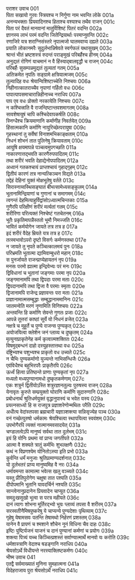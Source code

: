 पराशर उवाच	001  
पिता सखायो गुरवः स्त्रियश्च न निर्गुणा नाम भवन्ति लोके	001a  
अनन्यभक्ताः प्रियवादिनश्च हिताश्च वश्याश्च तथैव राजन्	001c  
पिता परं दैवतं मानवानां मातुर्विशिष्टं पितरं वदन्ति	002a  
ज्ञानस्य लाभं परमं वदन्ति जितेन्द्रियार्थाः परमाप्नुवन्ति	002c  
रणाजिरे यत्र शराग्निसंस्तरे नृपात्मजो घातमवाप्य दह्यते	003a  
प्रयाति लोकानमरैः सुदुर्लभान्निषेवते स्वर्गफलं यथासुखम्	003c  
श्रान्तं भीतं भ्रष्टशस्त्रं रुदन्तं पराङ्मुखं परिबर्हैश्च हीनम्	004a  
अनुद्यतं रोगिणं याचमानं न वै हिंस्याद्बालवृद्धौ च राजन्	004c  
परिबर्हैः सुसम्पन्नमुद्यतं तुल्यतां गतम्	005a  
अतिक्रमेत नृपतिः सङ्ग्रामे क्षत्रियात्मजम्	005c  
तुल्यादिह वधः श्रेयान्विशिष्टाच्चेति निश्चयः	006a  
निहीनात्कातराच्चैव नृपाणां गर्हितो वधः	006c  
पापात्पापसमाचारान्निहीनाच्च नराधिप	007a  
पाप एव वधः प्रोक्तो नरकायेति निश्चयः	007c  
न कश्चित्त्राति वै राजन्दिष्टान्तवशमागतम्	008a  
सावशेषायुषं चापि कश्चिदेवापकर्षति	008c  
स्निग्धैश्च क्रियमाणानि कर्माणीह निवर्तयेत्	009a  
हिंसात्मकानि कर्माणि नायुरिच्छेत्परायुषा	009c  
गृहस्थानां तु सर्वेषां विनाशमभिकाङ्क्षताम्	010a  
निधनं शोभनं तात पुलिनेषु क्रियावताम्	010c  
आयुषि क्षयमापन्ने पञ्चत्वमुपगच्छति	011a  
नाकारणात्तद्भवति कारणैरुपपादितम्	011c  
तथा शरीरं भवति देहाद्येनोपपादितम्	012a  
अध्वानं गतकश्चायं प्राप्तश्चायं गृहाद्गृहम्	012c  
द्वितीयं कारणं तत्र नान्यत्किञ्चन विद्यते	013a  
तद्देहं देहिनां युक्तं मोक्षभूतेषु वर्तते	013c  
सिरास्नाय्वस्थिसङ्घातं बीभत्सामेध्यसङ्कुलम्	014a  
भूतानामिन्द्रियाणां च गुणानां च समागमम्	014c  
त्वगन्तं देहमित्याहुर्विद्वांसोऽध्यात्मचिन्तकाः	015a  
गुणैरपि परिक्षीणं शरीरं मर्त्यतां गतम्	015c  
शरीरिणा परित्यक्तं निश्चेष्टं गतचेतनम्	016a  
भूतैः प्रकृतिमापन्नैस्ततो भूमौ निमज्जति	016c  
भावितं कर्मयोगेन जायते तत्र तत्र ह	017a  
इदं शरीरं वैदेह म्रियते यत्र तत्र ह	017c  
तत्स्वभावोऽपरो दृष्टो विसर्गः कर्मणस्तथा	017e   
न जायते तु नृपते कञ्चित्कालमयं पुनः	018a  
परिभ्रमति भूतात्मा द्यामिवाम्बुधरो महान्	018c  
स पुनर्जायते राजन्प्राप्येहायतनं नृप	019a  
मनसः परमो ह्यात्मा इन्द्रियेभ्यः परं मनः	019c  
द्विविधानां च भूतानां जङ्गमाः परमा नृप	020a  
जङ्गमानामपि तथा द्विपदाः परमा मताः	020c  
द्विपदानामपि तथा द्विजा वै परमाः स्मृताः	020e   
द्विजानामपि राजेन्द्र प्रज्ञावन्तः परा मताः	021a  
प्राज्ञानामात्मसम्बुद्धाः सम्बुद्धानाममानिनः	021c  
जातमन्वेति मरणं नृणामिति विनिश्चयः	022a  
अन्तवन्ति हि कर्माणि सेवन्ते गुणतः प्रजाः	022c  
आपन्ने तूत्तरां काष्ठां सूर्ये यो निधनं व्रजेत्	023a  
नक्षत्रे च मुहूर्ते च पुण्ये राजन्स पुण्यकृत्	023c  
अयोजयित्वा क्लेशेन जनं प्लाव्य च दुष्कृतम्	024a  
मृत्युनाप्राकृतेनेह कर्म कृत्वात्मशक्तितः	024c  
विषमुद्बन्धनं दाहो दस्युहस्तात्तथा वधः	025a  
दंष्ट्रिभ्यश्च पशुभ्यश्च प्राकृतो वध उच्यते	025c  
न चैभिः पुण्यकर्माणो युज्यन्ते नाभिसन्धिजैः	026a  
एवंविधैश्च बहुभिरपरैः प्राकृतैरपि	026c  
ऊर्ध्वं हित्वा प्रतिष्ठन्ते प्राणाः पुण्यकृतां नृप	027a  
मध्यतो मध्यपुण्यानामधो दुष्कृतकर्मणाम्	027c  
एकः शत्रुर्न द्वितीयोऽस्ति शत्रुरज्ञानतुल्यः पुरुषस्य राजन्	028a  
येनावृतः कुरुते सम्प्रयुक्तो घोराणि कर्माणि सुदारुणानि	028c  
प्रबोधनार्थं श्रुतिधर्मयुक्तं वृद्धानुपास्यं च भवेत यस्य	029a  
प्रयत्नसाध्यो हि स राजपुत्र प्रज्ञाशरेणोन्मथितः परैति	029c  
अधीत्य वेदांस्तपसा ब्रह्मचारी यज्ञाञ्शक्त्या सन्निसृज्येह पञ्च	030a  
वनं गच्छेत्पुरुषो धर्मकामः श्रेयश्चित्वा स्थापयित्वा स्ववंशम्	030c  
उपभोगैरपि त्यक्तं नात्मानमवसादयेत्	031a  
चण्डालत्वेऽपि मानुष्यं सर्वथा तात दुर्लभम्	031c  
इयं हि योनिः प्रथमा यां प्राप्य जगतीपते	032a  
आत्मा वै शक्यते त्रातुं कर्मभिः शुभलक्षणैः	032c  
कथं न विप्रणश्येम योनितोऽस्या इति प्रभो	033a  
कुर्वन्ति धर्मं मनुजाः श्रुतिप्रामाण्यदर्शनात्	033c  
यो दुर्लभतरं प्राप्य मानुष्यमिह वै नरः	034a  
धर्मावमन्ता कामात्मा भवेत्स खलु वञ्च्यते	034c  
यस्तु प्रीतिपुरोगेण चक्षुषा तात पश्यति	035a  
दीपोपमानि भूतानि यावदर्चिर्न नश्यति	035c  
सान्त्वेनानुप्रदानेन प्रियवादेन चाप्युत	036a  
समदुःखसुखो भूत्वा स परत्र महीयते	036c  
दानं त्यागः शोभना मूर्तिरद्भ्यो भूयः प्लाव्यं तपसा वै शरीरम्	037a  
सरस्वतीनैमिषपुष्करेषु ये चाप्यन्ये पुण्यदेशाः पृथिव्याम्	037c  
गृहेषु येषामसवः पतन्ति तेषामथो निर्हरणं प्रशस्तम्	038a  
यानेन वै प्रापणं च श्मशाने शौचेन नूनं विधिना चैव दाहः	038c  
इष्टिः पुष्टिर्यजनं याजनं च दानं पुण्यानां कर्मणां च प्रयोगः	039a  
शक्त्या पित्र्यं यच्च किञ्चित्प्रशस्तं सर्वाण्यात्मार्थे मानवो यः करोति	039c  
धर्मशास्त्राणि वेदाश्च षडङ्गानि नराधिप	040a  
श्रेयसोऽर्थे विधीयन्ते नरस्याक्लिष्टकर्मणः	040c  
भीष्म उवाच	041  
एतद्वै सर्वमाख्यातं मुनिना सुमहात्मना	041a  
विदेहराजाय पुरा श्रेयसोऽर्थे नराधिप	041c  

